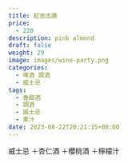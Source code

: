 ```yaml
---
title: 紅杏出牆
price:
  - 220
description: pink almond
draft: false
weight: 29
image: images/wine-party.png
categories:
  - 啤酒 調酒
  - 威士忌
tags:
  - 香甜酒
  - 調酒
  - 威士忌
  - 果汁
date: 2023-08-22T20:21:15+08:00
---
```

 威士忌 ＋杏仁酒 ＋櫻桃酒 ＋檸檬汁 